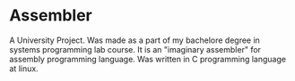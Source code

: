 # Assembler 
A University Project. Was made as a part of my bachelore degree in systems programming lab course. It is an "imaginary assembler" for assembly programming language. Was written in C programming language at linux.
